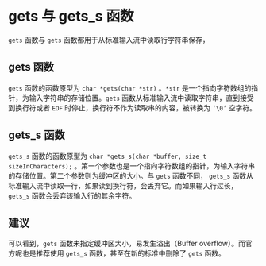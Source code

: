 # gets 与 gets_s 函数

`gets` 函数与 `gets` 函数都用于从标准输入流中读取行字符串保存，

## gets 函数

`gets` 函数的函数原型为 `char *gets(char *str)` 。`*str` 是一个指向字符数组的指针，为输入字符串的存储位置。`gets` 函数从标准输入流中读取字符串，直到接受到换行符或者 `EOF` 时停止，换行符不作为读取串的内容，被转换为 `‘\0’` 空字符。

## gets_s 函数

`gets_s` 函数的函数原型为 `char *gets_s(char *buffer, size_t sizeInCharacters);` 。第一个参数也是一个指向字符数组的指针，为输入字符串的存储位置。第二个参数则为缓冲区的大小。与 `gets` 函数不同， `gets_s` 函数从标准输入流中读取一行，如果读到换行符，会丢弃它。而如果输入行过长，`gets_s` 函数会丢弃该输入行的其余字符。

## 建议

可以看到，`gets` 函数未指定缓冲区大小，易发生溢出（Buffer overflow）。而官方呢也是推荐使用 `gets_s` 函数，甚至在新的标准中删除了 `gets` 函数。

 